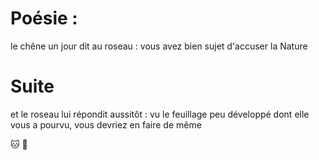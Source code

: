 # Poésie :
le chêne un jour dit au roseau :
vous avez bien sujet d'accuser la Nature

# Suite
et le roseau lui répondit aussitôt :
vu le feuillage peu développé dont elle vous a pourvu, vous devriez en faire de même

:cat:
:koala:

